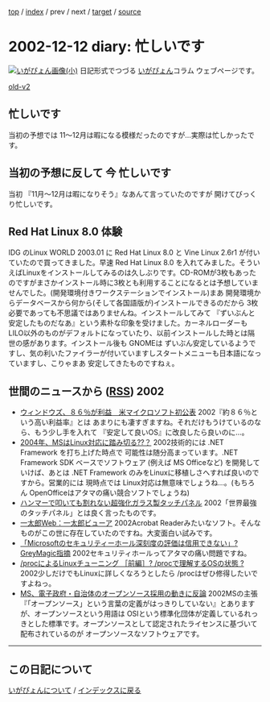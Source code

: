 [top](https://igapyon.github.io/diary/) 
 / [index](https://igapyon.github.io/diary/2002/index.html) 
 / prev 
 / next 
 / [target](https://igapyon.github.io/diary/2002/ig021212.html) 
 / [source](https://github.com/igapyon/diary/blob/gh-pages/2002/ig021212.html.src.md) 

2002-12-12 diary: 忙しいです
=====================================================================================================
[![いがぴょん画像(小)](https://igapyon.github.io/diary/images/iga200306s.jpg "いがぴょん")](https://igapyon.github.io/diary/memo/memoigapyon.html) 日記形式でつづる [いがぴょん](https://igapyon.github.io/diary/memo/memoigapyon.html)コラム ウェブページです。

[old-v2](ig021212-orig.html)

## 忙しいです

当初の予想では 11～12月は暇になる模様だったのですが…実際は忙しかったです。


## 当初の予想に反して 今 忙しいです

当初 『11月～12月は暇になりそう』なあんて言っていたのですが 開けてびっくり忙しいです。

## Red Hat Linux 8.0 体験

IDG のLinux WORLD 2003.01 に Red Hat Linux 8.0 と Vine Linux 2.6r1 が付いていたので買ってきました。早速 Red Hat Linux 8.0 を入れてみました。そういえばLinuxをインストールしてみるのは久しぶりです。CD-ROMが3枚もあったのですがまさかインストール時に3枚とも利用することになるとは予想していませんでした。(開発環境付きワークステーションでインストール)まあ 開発環境からデータベースから何から(そして各国語版が)インストールできるのだから
3枚必要であっても不思議ではありませんね。インストールしてみて 『ずいぶんと安定したものだなあ』という素朴な印象を受けました。カーネルローダーも
LILO以外のものがデフォルトになっていたり、以前インストールした時とは隔世の感があります。インストール後も GNOMEは ずいぶん安定しているようですし、気の利いたファイラーが付いていますしスタートメニューも日本語になっていますし、こりゃまあ 安定してきたものですねぇ。

## 世間のニュースから ([RSS](ig021212-news.xml)) 2002


* [ウィンドウズ、８６％が利益　米マイクロソフト初公表](http://channel.goo.ne.jp/news/kyodo/kokusai/20021121/20021121a3170.html)  2002『約８６％という高い利益率』とは あまりにも凄すぎますね。それだけもうけているのなら、もう少し手を入れて 『安定して良いOS』に改良したら良いのに…。
* [2004年、MSはLinux対応に踏み切る??？](http://www.zdnet.co.jp/news/0212/10/xert_meta.html)  2002技術的には .NET Framework を打ち上げた時点で 可能性は随分高まっています。.NET Framework SDK ベースでソフトウェア (例えば MS Officeなど) を開発していけば、あとは .NET Framework のみをLinuxに移植しさへすれば良いのですから。営業的には 現時点では Linux対応は無意味でしょうね…。(もちろん OpenOfficeはアタマの痛い競合ソフトでしょうね)
* [ハンマーで叩いても割れない超強化ガラス製タッチパネル](http://www.zdnet.co.jp/news/0212/10/njbt_05.html)  2002「世界最強のタッチパネル」とは良く言ったものです。
* [一太郎Web：一太郎ビューア](http://www.ichitaro.com/viewer/download.html)  2002Acrobat Readerみたいなソフト。そんなものがこの世に存在していたのですね。大変面白い試みです。
* [「Microsoftのセキュリティーホール深刻度の評価は信用できない」?GreyMagic指摘](http://www.watch.impress.co.jp/internet/www/article/2002/1209/grey.htm)  2002セキュリティホールってアタマの痛い問題ですね。
* [/procによるLinuxチューニング ［前編］? /procで理解するOSの状態 ?](http://www.atmarkit.co.jp/flinux/special/proctune/proctune01a.html)  2002少しだけでもLinuxに詳しくなろうとしたら /procはぜひ修得したいですよねっ。
* [MS、電子政府・自治体のオープンソース採用の動きに反論](http://www.mainichi.co.jp/digital/computing/archive/200211/27/1.html)  2002MSの主張『「オープンソース」という言葉の定義がはっきりしていない』とありますが、オープンソースという用語は OSIという標準化団体が定義しているれっきとした標準です。オープンソースとして認定されたライセンスに基づいて配布されているのが オープンソースなソフトウェアです。


----------------------------------------------------------------------------------------------------

## この日記について
[いがぴょんについて](https://igapyon.github.io/diary/memo/memoigapyon.html) / [インデックスに戻る](https://igapyon.github.io/diary/idxall.html)
